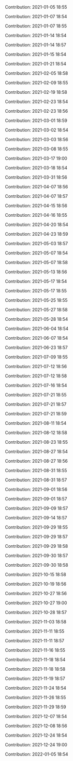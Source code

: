 Contribution: 2021-01-05 18:55

Contribution: 2021-01-07 18:54

Contribution: 2021-01-07 18:55

Contribution: 2021-01-14 18:54

Contribution: 2021-01-14 18:57

Contribution: 2021-01-15 18:54

Contribution: 2021-01-21 18:54

Contribution: 2021-02-05 18:58

Contribution: 2021-02-09 18:55

Contribution: 2021-02-19 18:58

Contribution: 2021-02-23 18:54

Contribution: 2021-02-23 18:56

Contribution: 2021-03-01 18:59

Contribution: 2021-03-02 18:54

Contribution: 2021-03-03 18:56

Contribution: 2021-03-08 18:55

Contribution: 2021-03-17 19:00

Contribution: 2021-03-18 18:54

Contribution: 2021-03-31 18:56

Contribution: 2021-04-07 18:56

Contribution: 2021-04-07 18:57

Contribution: 2021-04-15 18:56

Contribution: 2021-04-16 18:55

Contribution: 2021-04-20 18:54

Contribution: 2021-04-23 18:59

Contribution: 2021-05-03 18:57

Contribution: 2021-05-07 18:54

Contribution: 2021-05-07 18:58

Contribution: 2021-05-13 18:56

Contribution: 2021-05-17 18:54

Contribution: 2021-05-17 18:55

Contribution: 2021-05-25 18:55

Contribution: 2021-05-27 18:58

Contribution: 2021-05-28 18:54

Contribution: 2021-06-04 18:54

Contribution: 2021-06-07 18:54

Contribution: 2021-06-23 18:57

Contribution: 2021-07-09 18:55

Contribution: 2021-07-12 18:56

Contribution: 2021-07-12 18:58

Contribution: 2021-07-16 18:54

Contribution: 2021-07-21 18:55

Contribution: 2021-07-21 18:57

Contribution: 2021-07-21 18:59

Contribution: 2021-08-11 18:54

Contribution: 2021-08-12 18:58

Contribution: 2021-08-23 18:55

Contribution: 2021-08-27 18:54

Contribution: 2021-08-27 18:56

Contribution: 2021-08-31 18:55

Contribution: 2021-08-31 18:57

Contribution: 2021-09-01 18:56

Contribution: 2021-09-01 18:57

Contribution: 2021-09-09 18:57

Contribution: 2021-09-14 18:57

Contribution: 2021-09-29 18:55

Contribution: 2021-09-29 18:57

Contribution: 2021-09-29 18:58

Contribution: 2021-09-30 18:57

Contribution: 2021-09-30 18:58

Contribution: 2021-10-15 18:58

Contribution: 2021-10-19 18:56

Contribution: 2021-10-27 18:56

Contribution: 2021-10-27 19:00

Contribution: 2021-10-28 18:57

Contribution: 2021-11-03 18:58

Contribution: 2021-11-11 18:55

Contribution: 2021-11-11 18:57

Contribution: 2021-11-16 18:55

Contribution: 2021-11-18 18:54

Contribution: 2021-11-18 18:58

Contribution: 2021-11-19 18:57

Contribution: 2021-11-24 18:54

Contribution: 2021-11-26 18:55

Contribution: 2021-11-29 18:59

Contribution: 2021-12-07 18:54

Contribution: 2021-12-08 18:56

Contribution: 2021-12-24 18:54

Contribution: 2021-12-24 19:00

Contribution: 2022-01-05 18:54

